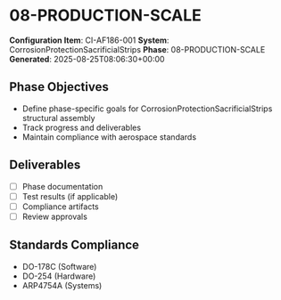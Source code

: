 # 08-PRODUCTION-SCALE

**Configuration Item**: CI-AF186-001
**System**: CorrosionProtectionSacrificialStrips
**Phase**: 08-PRODUCTION-SCALE
**Generated**: 2025-08-25T08:06:30+00:00

## Phase Objectives
- Define phase-specific goals for CorrosionProtectionSacrificialStrips structural assembly
- Track progress and deliverables
- Maintain compliance with aerospace standards

## Deliverables
- [ ] Phase documentation
- [ ] Test results (if applicable)
- [ ] Compliance artifacts
- [ ] Review approvals

## Standards Compliance
- DO-178C (Software)
- DO-254 (Hardware)
- ARP4754A (Systems)

